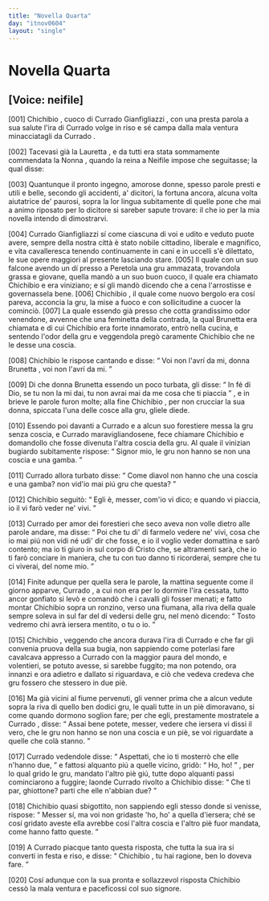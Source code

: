 ```yaml
---
title: "Novella Quarta"
day: "itnov0604"
layout: "single"
---
```

<div id="nov0604" type="novella" who="neifile">
 <h1>
  Novella Quarta
 </h1>
 <p>
  <h2>
   [Voice: neifile]
  </h2>
 </p>
 <argument>
  <p>
   <a name="p06040001">
    [001]
   </a>
   <name persref="chichibio" type="person">
    Chichibio
   </name>
   , cuoco di
   <name persref="curradogianfigliazzi" type="person">
    Currado Gianfigliazzi
   </name>
   , con una presta parola a sua salute l'ira di
   <name persref="curradogianfigliazzi" type="person">
    Currado
   </name>
   volge in riso e s&eacute; campa dalla mala ventura minacciatagli da
   <name persref="curradogianfigliazzi" type="person">
    Currado
   </name>
   .
  </p>
 </argument>
 <div3 type="commentary" who="author">
  <p>
   <a name="p06040002">
    [002]
   </a>
   Tacevasi gi&agrave; la
   <name persref="lauretta" type="person">
    Lauretta
   </name>
   , e da tutti era stata sommamente commendata la
   <name persref="nonnapulci" type="person">
    Nonna
   </name>
   , quando la
   <name persref="elissa" type="person">
    reina
   </name>
   a
   <name persref="neifile" type="person">
    Neifile
   </name>
   impose che seguitasse; la qual disse:
  </p>
 </div3>
 <div3 type="commentary" who="neifile">
  <p>
   <a name="p06040003">
    [003]
   </a>
   Quantunque il pronto ingegno, amorose donne, spesso parole presti e utili e belle, secondo gli accidenti, a' dicitori, la fortuna ancora, alcuna volta aiutatrice de' paurosi, sopra la lor lingua subitamente di quelle pone che mai a animo riposato per lo dicitore si sareber sapute trovare: il che io per la mia novella intendo di dimostrarvi.
  </p>
 </div3>
 <p>
  <a name="p06040004">
   [004]
  </a>
  <name persref="curradogianfigliazzi" type="person">
   Currado Gianfigliazzi
  </name>
  s&iacute; come ciascuna di voi e udito e veduto puote avere, sempre della nostra citt&agrave; &egrave; stato nobile cittadino, liberale e magnifico, e vita cavalleresca tenendo continuamente in cani e in uccelli s'&egrave; dilettato, le sue opere maggiori al presente lasciando stare.
  <a name="p06040005">
   [005]
  </a>
  Il quale con un suo falcone avendo un d&iacute; presso a
  <name placeref="peretola" type="place">
   Peretola
  </name>
  una gru ammazata, trovandola grassa e giovane, quella mand&ograve; a un suo buon cuoco, il quale era chiamato
  <name persref="chichibio" type="person">
   Chichibio
  </name>
  e era viniziano; e s&iacute; gli mand&ograve; dicendo che a cena l'arrostisse e governassela bene.
  <a name="p06040006">
   [006]
  </a>
  <name persref="chichibio" type="person">
   Chichibio
  </name>
  , il quale come nuovo bergolo era cos&iacute; pareva, acconcia la gru, la mise a fuoco e con sollicitudine a cuocer la cominci&ograve;.
  <a name="p06040007">
   [007]
  </a>
  La quale essendo gi&agrave; presso che cotta grandissimo odor venendone, avvenne che una feminetta della contrada, la qual
  <name persref="brunetta" type="person">
   Brunetta
  </name>
  era chiamata e di cui
  <name persref="chichibio" type="person">
   Chichibio
  </name>
  era forte innamorato, entr&ograve; nella cucina, e sentendo l'odor della gru e veggendola preg&ograve; caramente
  <name persref="chichibio" type="person">
   Chichibio
  </name>
  che ne le desse una coscia.
 </p>
 <p>
  <a name="p06040008">
   [008]
  </a>
  <name persref="chichibio" type="person">
   Chichibio
  </name>
  le rispose cantando e disse:
  <q direct="unspecified" who="chichibio">
   Voi non l'avr&iacute; da mi, donna
   <name persref="brunetta" type="person">
    Brunetta
   </name>
   , voi non l'avr&iacute; da mi.
  </q>
 </p>
 <p>
  <a name="p06040009">
   [009]
  </a>
  Di che donna
  <name persref="brunetta" type="person">
   Brunetta
  </name>
  essendo un poco turbata, gli disse:
  <q direct="unspecified" who="brunetta">
   In f&eacute; di Dio, se tu non la mi dai, tu non avrai mai da me cosa che ti piaccia
  </q>
  , e in brieve le parole furon molte; alla fine
  <name persref="chichibio" type="person">
   Chichibio
  </name>
  , per non crucciar la sua donna, spiccata l'una delle cosce alla gru, gliele diede.
 </p>
 <p>
  <a name="p06040010">
   [010]
  </a>
  Essendo poi davanti a
  <name persref="curradogianfigliazzi" type="person">
   Currado
  </name>
  e a alcun suo forestiere messa la gru senza coscia, e
  <name persref="curradogianfigliazzi" type="person">
   Currado
  </name>
  maravigliandosene, fece chiamare
  <name persref="chichibio" type="person">
   Chichibio
  </name>
  e domandollo che fosse divenuta l'altra coscia della gru. Al quale il vinizian bugiardo subitamente rispose:
  <q direct="unspecified" who="chichibio">
   Signor mio, le gru non hanno se non una coscia e una gamba.
  </q>
 </p>
 <p>
  <a name="p06040011">
   [011]
  </a>
  <name persref="curradogianfigliazzi" type="person">
   Currado
  </name>
  allora turbato disse:
  <q direct="unspecified" who="curradogianfigliazzi">
   Come diavol non hanno che una coscia e una gamba? non vid'io mai pi&uacute; gru che questa?
  </q>
 </p>
 <p>
  <a name="p06040012">
   [012]
  </a>
  <name persref="chichibio" type="person">
   Chichibio
  </name>
  seguit&ograve;:
  <q direct="unspecified" who="chichibio">
   Egli &egrave;, messer, com'io vi dico; e quando vi piaccia, io il vi far&ograve; veder ne' vivi.
  </q>
 </p>
 <p>
  <a name="p06040013">
   [013]
  </a>
  <name persref="curradogianfigliazzi" type="person">
   Currado
  </name>
  per amor dei forestieri che seco aveva non volle dietro alle parole andare, ma disse:
  <q direct="unspecified" who="curradogianfigliazzi">
   Poi che tu di' di farmelo vedere ne' vivi, cosa che io mai pi&uacute; non vidi n&eacute; udi' dir che fosse, e io il voglio veder domattina e sar&ograve; contento; ma io ti giuro in sul corpo di Cristo che, se altramenti sar&agrave;, che io ti far&ograve; conciare in maniera, che tu con tuo danno ti ricorderai, sempre che tu ci viverai, del nome mio.
  </q>
 </p>
 <p>
  <a name="p06040014">
   [014]
  </a>
  Finite adunque per quella sera le parole, la mattina seguente come il giorno apparve,
  <name persref="curradogianfigliazzi" type="person">
   Currado
  </name>
  , a cui non era per lo dormire l'ira cessata, tutto ancor gonfiato si lev&ograve; e comand&ograve; che i cavalli gli fosser menati; e fatto montar
  <name persref="chichibio" type="person">
   Chichibio
  </name>
  sopra un ronzino, verso una fiumana, alla riva della quale sempre soleva in sul far del d&iacute; vedersi delle gru, nel men&ograve; dicendo:
  <q direct="unspecified" who="curradogianfigliazzi">
   Tosto vedremo chi avr&agrave; iersera mentito, o tu o io.
  </q>
 </p>
 <p>
  <a name="p06040015">
   [015]
  </a>
  <name persref="chichibio" type="person">
   Chichibio
  </name>
  , veggendo che ancora durava l'ira di
  <name persref="curradogianfigliazzi" type="person">
   Currado
  </name>
  e che far gli convenia pruova della sua bugia, non sappiendo come poterlasi fare cavalcava appresso a
  <name persref="curradogianfigliazzi" type="person">
   Currado
  </name>
  con la maggior paura del mondo, e volentieri, se potuto avesse, si sarebbe fuggito; ma non potendo, ora innanzi e ora adietro e dallato si riguardava, e ci&ograve; che vedeva credeva che gru fossero che stessero in due pi&egrave;.
 </p>
 <p>
  <a name="p06040016">
   [016]
  </a>
  Ma gi&agrave; vicini al fiume pervenuti, gli venner prima che a alcun vedute sopra la riva di quello ben dodici gru, le quali tutte in un pi&egrave; dimoravano, si come quando dormono soglion fare; per che egli, prestamente mostratele a
  <name persref="curradogianfigliazzi" type="person">
   Currado
  </name>
  , disse:
  <q direct="unspecified" who="chichibio">
   Assai bene potete, messer, vedere che iersera vi dissi il vero, che le gru non hanno se non una coscia e un pi&egrave;, se voi riguardate a quelle che col&agrave; stanno.
  </q>
 </p>
 <p>
  <a name="p06040017">
   [017]
  </a>
  <name persref="curradogianfigliazzi" type="person">
   Currado
  </name>
  vedendole disse:
  <q direct="unspecified" who="curradogianfigliazzi">
   Aspettati, che io ti mosterr&ograve; che elle n'hanno due,
  </q>
  e fattosi alquanto pi&uacute; a quelle vicino, grid&ograve;:
  <q direct="unspecified">
   Ho, ho!
  </q>
  , per lo qual grido le gru, mandato l'altro pi&egrave; gi&uacute;, tutte dopo alquanti passi cominciarono a fuggire; laonde
  <name persref="curradogianfigliazzi" type="person">
   Currado
  </name>
  rivolto a
  <name persref="chichibio" type="person">
   Chichibio
  </name>
  disse:
  <q direct="unspecified">
   Che ti par, ghiottone? parti che elle n'abbian due?
  </q>
 </p>
 <p>
  <a name="p06040018">
   [018]
  </a>
  <name persref="chichibio" type="person">
   Chichibio
  </name>
  quasi sbigottito, non sappiendo egli stesso donde si venisse, rispose:
  <q direct="unspecified" who="chichibio">
   Messer s&iacute;, ma voi non gridaste 'ho, ho' a quella d'iersera; ch&eacute; se cos&iacute; gridato aveste ella avrebbe cos&iacute; l'altra coscia e l'altro pi&egrave; fuor mandata, come hanno fatto queste.
  </q>
 </p>
 <p>
  <a name="p06040019">
   [019]
  </a>
  A
  <name persref="curradogianfigliazzi" type="person">
   Currado
  </name>
  piacque tanto questa risposta, che tutta la sua ira si convert&iacute; in festa e riso, e disse:
  <q direct="unspecified" who="curradogianfigliazzi">
   <name persref="chichibio" type="person">
    Chichibio
   </name>
   , tu hai ragione, ben lo doveva fare.
  </q>
 </p>
 <p>
  <a name="p06040020">
   [020]
  </a>
  Cos&iacute; adunque con la sua pronta e sollazzevol risposta
  <name persref="chichibio" type="person">
   Chichibio
  </name>
  cess&ograve; la mala ventura e paceficossi col suo signore.
 </p>
</div>